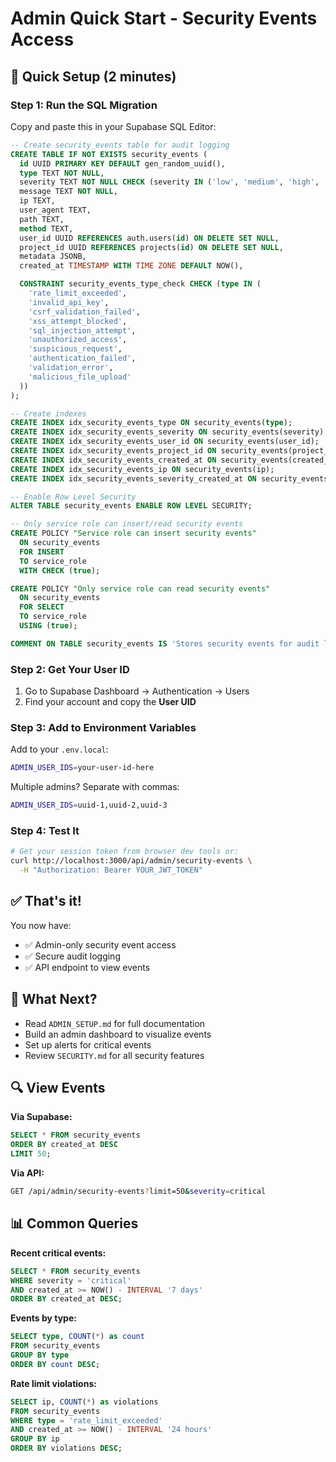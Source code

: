 # Admin Quick Start - Security Events Access

## 🚀 Quick Setup (2 minutes)

### Step 1: Run the SQL Migration

Copy and paste this in your Supabase SQL Editor:

```sql
-- Create security_events table for audit logging
CREATE TABLE IF NOT EXISTS security_events (
  id UUID PRIMARY KEY DEFAULT gen_random_uuid(),
  type TEXT NOT NULL,
  severity TEXT NOT NULL CHECK (severity IN ('low', 'medium', 'high', 'critical')),
  message TEXT NOT NULL,
  ip TEXT,
  user_agent TEXT,
  path TEXT,
  method TEXT,
  user_id UUID REFERENCES auth.users(id) ON DELETE SET NULL,
  project_id UUID REFERENCES projects(id) ON DELETE SET NULL,
  metadata JSONB,
  created_at TIMESTAMP WITH TIME ZONE DEFAULT NOW(),

  CONSTRAINT security_events_type_check CHECK (type IN (
    'rate_limit_exceeded',
    'invalid_api_key',
    'csrf_validation_failed',
    'xss_attempt_blocked',
    'sql_injection_attempt',
    'unauthorized_access',
    'suspicious_request',
    'authentication_failed',
    'validation_error',
    'malicious_file_upload'
  ))
);

-- Create indexes
CREATE INDEX idx_security_events_type ON security_events(type);
CREATE INDEX idx_security_events_severity ON security_events(severity);
CREATE INDEX idx_security_events_user_id ON security_events(user_id);
CREATE INDEX idx_security_events_project_id ON security_events(project_id);
CREATE INDEX idx_security_events_created_at ON security_events(created_at DESC);
CREATE INDEX idx_security_events_ip ON security_events(ip);
CREATE INDEX idx_security_events_severity_created_at ON security_events(severity, created_at DESC);

-- Enable Row Level Security
ALTER TABLE security_events ENABLE ROW LEVEL SECURITY;

-- Only service role can insert/read security events
CREATE POLICY "Service role can insert security events"
  ON security_events
  FOR INSERT
  TO service_role
  WITH CHECK (true);

CREATE POLICY "Only service role can read security events"
  ON security_events
  FOR SELECT
  TO service_role
  USING (true);

COMMENT ON TABLE security_events IS 'Stores security events for audit logging and monitoring';
```

### Step 2: Get Your User ID

1. Go to Supabase Dashboard → Authentication → Users
2. Find your account and copy the **User UID**

### Step 3: Add to Environment Variables

Add to your `.env.local`:

```bash
ADMIN_USER_IDS=your-user-id-here
```

Multiple admins? Separate with commas:
```bash
ADMIN_USER_IDS=uuid-1,uuid-2,uuid-3
```

### Step 4: Test It

```bash
# Get your session token from browser dev tools or:
curl http://localhost:3000/api/admin/security-events \
  -H "Authorization: Bearer YOUR_JWT_TOKEN"
```

## ✅ That's it!

You now have:
- ✅ Admin-only security event access
- ✅ Secure audit logging
- ✅ API endpoint to view events

## 📖 What Next?

- Read `ADMIN_SETUP.md` for full documentation
- Build an admin dashboard to visualize events
- Set up alerts for critical events
- Review `SECURITY.md` for all security features

## 🔍 View Events

**Via Supabase:**
```sql
SELECT * FROM security_events
ORDER BY created_at DESC
LIMIT 50;
```

**Via API:**
```bash
GET /api/admin/security-events?limit=50&severity=critical
```

## 📊 Common Queries

**Recent critical events:**
```sql
SELECT * FROM security_events
WHERE severity = 'critical'
AND created_at >= NOW() - INTERVAL '7 days'
ORDER BY created_at DESC;
```

**Events by type:**
```sql
SELECT type, COUNT(*) as count
FROM security_events
GROUP BY type
ORDER BY count DESC;
```

**Rate limit violations:**
```sql
SELECT ip, COUNT(*) as violations
FROM security_events
WHERE type = 'rate_limit_exceeded'
AND created_at >= NOW() - INTERVAL '24 hours'
GROUP BY ip
ORDER BY violations DESC;
```
